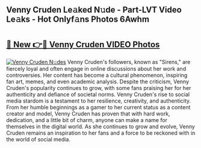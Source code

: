 ## Venny Cruden Le𝚊ked N𝚞de - Part-LVT Video Le𝚊ks - Hot Onlyf𝚊ns Photos 6Awhm

# <h2><a href="http://ab56504.deff.icu/?id=Venny+Cruden">🔗 New 👉🔴 Venny Cruden VIDEO Photos</a></h2>

[![Venny Cruden N𝚞des](https://i.imgur.com/rIISA9y.gif)](http://ab56504.deff.icu/?id=Venny+Cruden)
Venny Cruden's followers, known as "Sirens," are fiercely loyal and often engage in online discussions about her work and controversies. Her content has become a cultural phenomenon, inspiring fan art, memes, and even academic analysis. Despite the criticism, Venny Cruden's popularity continues to grow, with some fans praising her for her authenticity and defiance of societal norms. Venny Cruden's rise to social media stardom is a testament to her resilience, creativity, and authenticity. From her humble beginnings as a gamer to her current status as a content creator and model, Venny Cruden has proven that with hard work, dedication, and a little bit of charm, anyone can make a name for themselves in the digital world. As she continues to grow and evolve, Venny Cruden remains an inspiration to her fans and a force to be reckoned with in the world of social media.

